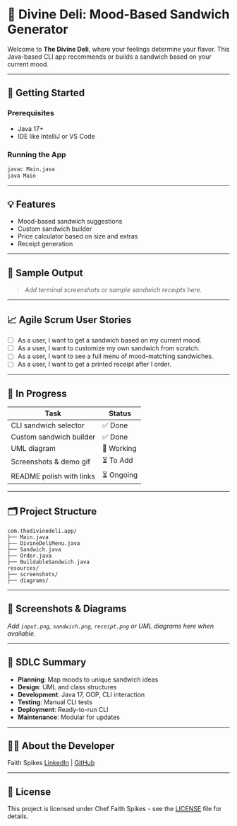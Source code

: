 
# 🥪 Divine Deli: Mood-Based Sandwich Generator

Welcome to **The Divine Deli**, where your feelings determine your flavor. This Java-based CLI app recommends or builds a sandwich based on your current mood.

---

## 🚀 Getting Started

### Prerequisites
- Java 17+
- IDE like IntelliJ or VS Code

### Running the App
```bash
javac Main.java
java Main
```

---

## 💡 Features

- Mood-based sandwich suggestions
- Custom sandwich builder
- Price calculator based on size and extras
- Receipt generation

---

## 🧪 Sample Output
> _Add terminal screenshots or sample sandwich receipts here._

---

## 📈 Agile Scrum User Stories

- [ ] As a user, I want to get a sandwich based on my current mood.
- [ ] As a user, I want to customize my own sandwich from scratch.
- [ ] As a user, I want to see a full menu of mood-matching sandwiches.
- [ ] As a user, I want to get a printed receipt after I order.

---

## 🔨 In Progress

| Task                        | Status     |
|-----------------------------|------------|
| CLI sandwich selector       | ✅ Done     |
| Custom sandwich builder     | ✅ Done     |
| UML diagram                 | 🔧 Working  |
| Screenshots & demo gif      | ⏳ To Add   |
| README polish with links    | ⏳ Ongoing  |

---

## 🗂 Project Structure

```
com.thedivinedeli.app/
├── Main.java
├── DivineDeliMenu.java
├── Sandwich.java
├── Order.java
├── BuildableSandwich.java
resources/
├── screenshots/
├── diagrams/
```

---

## 🎨 Screenshots & Diagrams

_Add `input.png`, `sandwich.png`, `receipt.png` or UML diagrams here when available._

---

## 🧠 SDLC Summary

- **Planning**: Map moods to unique sandwich ideas
- **Design**: UML and class structures
- **Development**: Java 17, OOP, CLI interaction
- **Testing**: Manual CLI tests
- **Deployment**: Ready-to-run CLI
- **Maintenance**: Modular for updates

---

## 🙋‍♀️ About the Developer

Faith Spikes 
[LinkedIn](https://linkedin.com/in/yourprofile) | [GitHub](https://github.com/Fspike1)

---

## 📜 License

This project is licensed under Chef Faith Spikes - see the [LICENSE](LICENSE) file for details.
